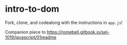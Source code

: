 # intro-to-dom

Fork, clone, and codealong with the instructions in `app.js`!

Companion piece to https://romebell.gitbook.io/sei-1019/javascript/01readme
